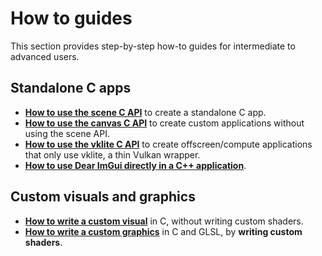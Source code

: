 # How to guides

This section provides step-by-step how-to guides for intermediate to advanced users.

## Standalone C apps

* [**How to use the scene C API**](standalone_scene.md) to create a standalone C app.
* [**How to use the canvas C API**](standalone_canvas.md) to create custom applications without using the scene API.
* [**How to use the vklite C API**](standalone_vklite.md) to create offscreen/compute applications that only use vklite, a thin Vulkan wrapper.
* [**How to use Dear ImGui directly in a C++ application**](standalone_imgui.md).

## Custom visuals and graphics

* [**How to write a custom visual**](visual.md) in C, without writing custom shaders.
* [**How to write a custom graphics**](graphics.md) in C and GLSL, by **writing custom shaders**.
